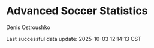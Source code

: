 # Advanced Soccer Statistics
Denis Ostroushko

<!-- gfm -->

Last successful data update: 2025-10-03 12:14:13 CST
